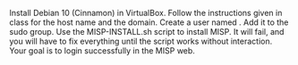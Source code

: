 Install Debian 10 (Cinnamon) in VirtualBox.
Follow the instructions given in class for the host name and the domain.
Create a user named <misp>.
Add it to the sudo group.
Use the MISP-INSTALL.sh script to install MISP.
It will fail, and you will have to fix everything until the script works without interaction.
Your goal is to login successfully in the MISP web.
